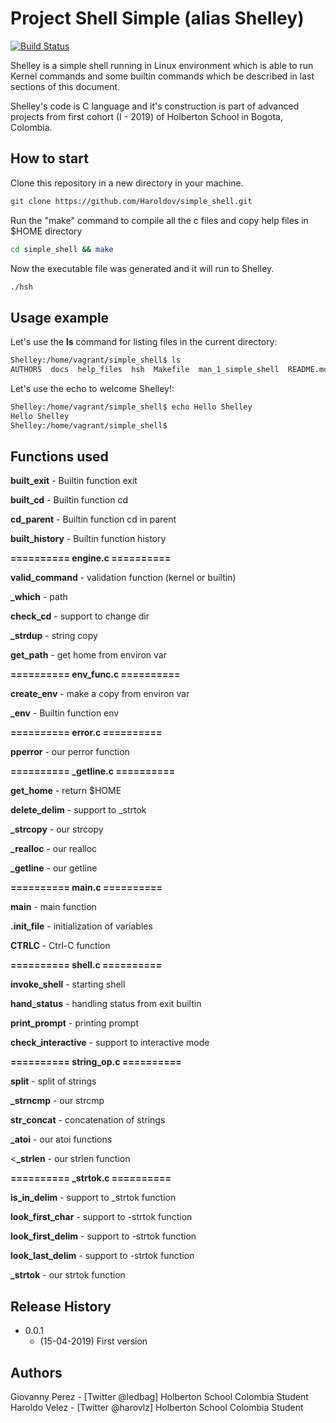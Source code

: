 # Project Shell Simple (alias Shelley)

[![Build Status](https://travis-ci.org/joemccann/dillinger.svg?branch=master)](https://travis-ci.org/joemccann/dillinger)

Shelley is a simple shell running in Linux environment which is able to run Kernel commands and some builtin commands 
which be described in last sections of this document.

Shelley's code is C language and it's construction is part of advanced projects from first cohort (I - 2019) of Holberton School in Bogota, Colombia.

## How to start

Clone this repository in a new directory in your machine. 

```sh
git clone https://github.com/Haroldov/simple_shell.git
```

Run the "make" command to compile all the c files and copy help files in $HOME directory

```sh
cd simple_shell && make
```

Now the executable file <hsh> was generated and it will run to Shelley.
   
```sh
./hsh
```

## Usage example

Let's use the <b>ls</b> command for listing files in the current directory:

```sh
Shelley:/home/vagrant/simple_shell$ ls
AUTHORS  docs  help_files  hsh	Makefile  man_1_simple_shell  README.md  source
```

Let's use the echo to welcome Shelley!:

```sh
Shelley:/home/vagrant/simple_shell$ echo Hello Shelley
Hello Shelley
Shelley:/home/vagrant/simple_shell$ 
```


## Functions used

<b>built_exit</b>          - Builtin function exit

<b>built_cd</b>            - Builtin function cd

<b>cd_parent</b>           - Builtin function cd in parent

<b>built_history</b>       - Builtin function history 


<b> ========== engine.c ========== </b>

<b>valid_command</b>       - validation function (kernel or builtin)

<b>_which</b>              - path 

<b>check_cd</b>            - support to change dir

<b>_strdup</b>             - string copy

<b>get_path</b>            - get home from environ var


<b> ========== env_func.c ========== </b>

<b>create_env</b>          - make a copy from environ var

<b>_env</b>                - Builtin function env


<b> ========== error.c ========== </b>

<b>pperror</b>             - our perror function

<b> ========== _getline.c ========== </b>

<b>get_home</b>            - return $HOME

<b>delete_delim</b>        - support to _strtok

<b>_strcopy</b>            - our strcopy

<b>_realloc</b>            - our realloc

<b>_getline</b>            - our getline

<b> ========== main.c ========== </b>

<b>main</b>                - main function

<b>.init_file</b>           - initialization of variables

<b>CTRLC</b>               - Ctrl-C function

<b> ========== shell.c ========== </b>

<b>invoke_shell</b>        - starting shell

<b>hand_status</b>         - handling status from exit builtin

<b>print_prompt</b>        - printing prompt 

<b>check_interactive</b>   - support to interactive mode

<b> ========== string_op.c ========== </b>

<b>split</b>               - split of strings

<b>_strncmp</b>            - our strcmp

<b>str_concat</b>          - concatenation of strings

<b>_atoi</b>               - our atoi functions

<<b>_strlen</b>             - our strlen function

<b> ========== _strtok.c ========== </b>

<b>is_in_delim</b>         - support to _strtok function

<b>look_first_char</b>     - support to -strtok function

<b>look_first_delim</b>    - support to -strtok function

<b>look_last_delim</b>     - support to -strtok function

<b>_strtok</b>             - our strtok function

## Release History

* 0.0.1
    * (15-04-2019) First version

## Authors

Giovanny Perez - [Twitter @ledbag] Holberton School Colombia Student
Haroldo Velez - [Twitter @harovlz] Holberton School Colombia Student
